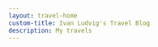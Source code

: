 ```yaml
---
layout: travel-home
custom-title: Ivan Ludvig's Travel Blog
description: My travels
---
```


<div id="map" style="height: 480px; width: 100%; margin-bottom: 36px; margin-top: -15px; border-radius: 6px;">
</div>

<script>
    const onClick = point => () => window.open(point.link);

    const renderCountry = (country) => {
        // zoom: zoom when rendering map component
        // countryZoom: min zoom to render place on global map 
        // minZoom: min zoom to render children on global map

        const marker = generateMarker(country, countryIcon, onClick);

        const citiesLayer = new L.LayerGroup();
        country.cities?.filter(city => city.name !== country.name && !cities[city.key]).forEach(city => 
            generateMarker(
                city, 
                country.nested ? countryIcon : cityIcon, 
                onClick
            ).addTo(citiesLayer)
        );

        const countryZoom = country.countryZoom ?? -1;
        const onZoom = () => {
            if (map.getZoom() >= countryZoom) {
                marker.addTo(map);
                if (map.getZoom() >= country.minZoom) {
                    map.addLayer(citiesLayer);

                    if (country.nested) {
                        map.removeLayer(marker);
                    }
                } else {
                    map.removeLayer(citiesLayer);
                }
            } else {
                map.removeLayer(marker);
                map.removeLayer(citiesLayer);
            }
        };

        onZoom();
        map.on('zoomend', onZoom);
    }

    const cityFliter = window.location.search.split('city=')[1];
    const countryFilter = window.location.search.split('country=')[1];
    if (cityFliter) {
        const placeName = Object.keys(places).find(key => key.toLowerCase() === cityFliter.toLowerCase());
        if(!placeName) {
            window.location.href = window.location.href.split('?')[0];
        }
        renderMap(`map`, places[placeName].coords, places[placeName]?.zoom ?? 8);
    } else if (countryFilter) {
        const maps = countryCodeToMaps[countryFilter].map(placeName => generatePlaceConfig(placeName, 1));
        const coords = maps.map(m => m.coords)
                        .reduce((a, b) => [a[0] + b[0], a[1] + b[1]])
                        .map(x => x / maps.length);
    
        var map = L.map('map', {attributionControl: false}).setView(coords, maps[0]?.zoom ?? 8);
        L.tileLayer(MAP_URL).addTo(map);
        maps.map(renderCountry);
    } else {
        var map = L.map('map', {attributionControl: false}).setView([52, 22], 3);
        L.tileLayer(MAP_URL).addTo(map);

        const countries = [
            generatePlaceConfig('Lanzarote', 9),
            generatePlaceConfig('Fuerteventura', 9),
            generatePlaceConfig('Kaliningrad', 6),
            generatePlaceConfig('Murmansk'),
            generatePlaceConfig('Malta-country', 9),
            generatePlaceConfig('Dubai'),
            generatePlaceConfig('Tallinn'),
            generatePlaceConfig('Around-Naples'),
            generatePlaceConfig('Scalea-Rome', 5),
            generatePlaceConfig('Around-Como', 7),
            generatePlaceConfig('Kazan'),
            generatePlaceConfig('Iran', 4),
            generatePlaceConfig('Istanbul'),
            generatePlaceConfig('Sochi', 7),
            generatePlaceConfig('Tula'),
            generatePlaceConfig('Turin', 8),
            generatePlaceConfig('Genoa'),
            generatePlaceConfig('Azure'),
            generatePlaceConfig('Budapest'),
            generatePlaceConfig('Athens'),
            generatePlaceConfig('Sicily-East', 6),
            generatePlaceConfig('South-Portugal', 6),
            generatePlaceConfig('North-Portugal', 6),
            generatePlaceConfig('Albania', 6),
            generatePlaceConfig('North-Macedonia', 6),
            generatePlaceConfig('Sofia'),
            generatePlaceConfig('Turkey-South', 6),
            generatePlaceConfig('Vienna', 6)
        ];

        countries.forEach(renderCountry);

        countries.forEach(country => {
            if (country.nested) {
                country.cities?.forEach(city => {
                    renderCountry({
                        ...generatePlaceConfig(city.key, city.minZoom ?? city.zoom),
                        countryZoom: country.minZoom
                    });
                });
            }
        });
    }
</script>


